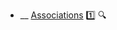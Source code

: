 * __ [Associations](./uml/associations) :one: <trigger for="pop:associations-preview">:mag:</trigger>


<popover id="pop:associations-preview" title=":mag: Associations" placement="right">
  <div slot="content">
    <include src=".\preview.md" />
  </div>
</popover>
